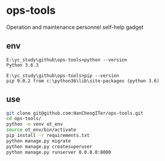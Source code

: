 # ops-tools
Operation and maintenance personnel self-help gadget
## env
	E:\yc_study\github\ops-tools>python --version
	Python 3.6.3
	
	E:\yc_study\github\ops-tools>pip --version
	pip 9.0.2 from c:\python36\lib\site-packages (python 3.6)
## use
```Bash
git clone git@github.com:HanChengITer/ops-tools.git
cd ops-tools/
python -m venv ot_env
source ot_env/bin/activate
pip install -r requirements.txt
python manage.py migrate
python manage.py createsuperuser
python manage.py runserver 0.0.0.0:8080
```